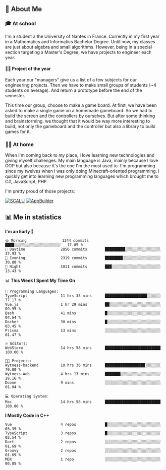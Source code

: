 ## 👀 About Me

### 🎓 At school

I'm a student a the University of Nantes in France. Currently in my first year in a Mathematics and Informatics Bachelor Degree. Until now, my classes are just about algebra and small algorithms. However, being in a special section targeting a Master's Degree, we have projects to engineer each year. 

#### 🔧🔬 Project of the year

Each year our "managers" give us a list of a few subjects for our engineering projects. Then we have to make small groups of students (~4 students on average). And return a prototype before the end of the semester.

This time our group, choose to make a game board. At first, we have been asked to make a single game on a homemade gameboard. So we had to build the screen and the controllers by ourselves. 
But after some thinking and brainstorming, we thought that it would be way more interesting to build, not only the gameboard and the controller but also a library to build games for it.

### 👨‍💻 At home

When I'm coming back to my place, I love learning new technologies and giving myself challenges. My main language is Java, mainly because I love OOP but also because it's the one I'm the most used to. I'm programming since my twelves when I was only doing Minecraft-oriented programming.  I quickly get into learning new programming languages which brought me to C#, JavaScript, PHP. 

I'm pretty proud of those projects:

[![SCALU](https://github-readme-stats.vercel.app/api/pin?username=renardfute&repo=SCALU)](https://github.com/renardfute/scalu)
[![AppBuilder](https://github-readme-stats.vercel.app/api/pin?username=pulsedev2&repo=AppBuilder)](https://github.com/pulsedev2/AppBuilder)

## 📊 Me in statistics
<!--START_SECTION:waka-->
**I'm an Early 🐤** 

```text
🌞 Morning                1344 commits        ████░░░░░░░░░░░░░░░░░░░░░   17.85 % 
🌆 Daytime                2856 commits        █████████░░░░░░░░░░░░░░░░   37.93 % 
🌃 Evening                2319 commits        ████████░░░░░░░░░░░░░░░░░   30.80 % 
🌙 Night                  1011 commits        ███░░░░░░░░░░░░░░░░░░░░░░   13.43 % 
```


📊 **This Week I Spent My Time On** 

```text
💬 Programming Languages: 
TypeScript               11 hrs 33 mins      ███████████████████░░░░░░   77.17 % 
Vue.js                   1 hr 29 mins        ██░░░░░░░░░░░░░░░░░░░░░░░   09.95 % 
Bash                     41 mins             █░░░░░░░░░░░░░░░░░░░░░░░░   04.64 % 
Docker                   30 mins             █░░░░░░░░░░░░░░░░░░░░░░░░   03.45 % 
Prisma                   13 mins             ░░░░░░░░░░░░░░░░░░░░░░░░░   01.47 % 

🔥 Editors: 
WebStorm                 14 hrs 58 mins      █████████████████████████   100.00 % 

🐱‍💻 Projects: 
Wytness-backend          10 hrs 36 mins      ██████████████████░░░░░░░   70.80 % 
Wytness-Web              4 hrs 13 mins       ███████░░░░░░░░░░░░░░░░░░   28.16 % 
Doone                    9 mins              ░░░░░░░░░░░░░░░░░░░░░░░░░   01.04 % 

💻 Operating System: 
Mac                      14 hrs 58 mins      █████████████████████████   100.00 % 
```

**I Mostly Code in C++** 

```text
Vue                      4 repos             █░░░░░░░░░░░░░░░░░░░░░░░░   03.39 % 
TypeScript               3 repos             █░░░░░░░░░░░░░░░░░░░░░░░░   02.54 % 
Dart                     2 repos             ░░░░░░░░░░░░░░░░░░░░░░░░░   01.69 % 
Groovy                   2 repos             ░░░░░░░░░░░░░░░░░░░░░░░░░   01.69 % 
MDX                      1 repo              ░░░░░░░░░░░░░░░░░░░░░░░░░   00.85 % 
```




<!--END_SECTION:waka-->
